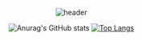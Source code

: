 <div align="center">
  
  ![header](https://capsule-render.vercel.app/api?type=waving&color=auto&height=300&section=header&text=Kim%20Haena&fontSize=80&animation=fadeIn)
  
  ![Anurag's GitHub stats](https://github-readme-stats.vercel.app/api?username=kimhn0605&show_icons=true&theme=radical) [![Top Langs](https://github-readme-stats.vercel.app/api/top-langs/?username=kimhn0605&layout=compact)](https://github.com/anuraghazra/github-readme-stats)

  </div
